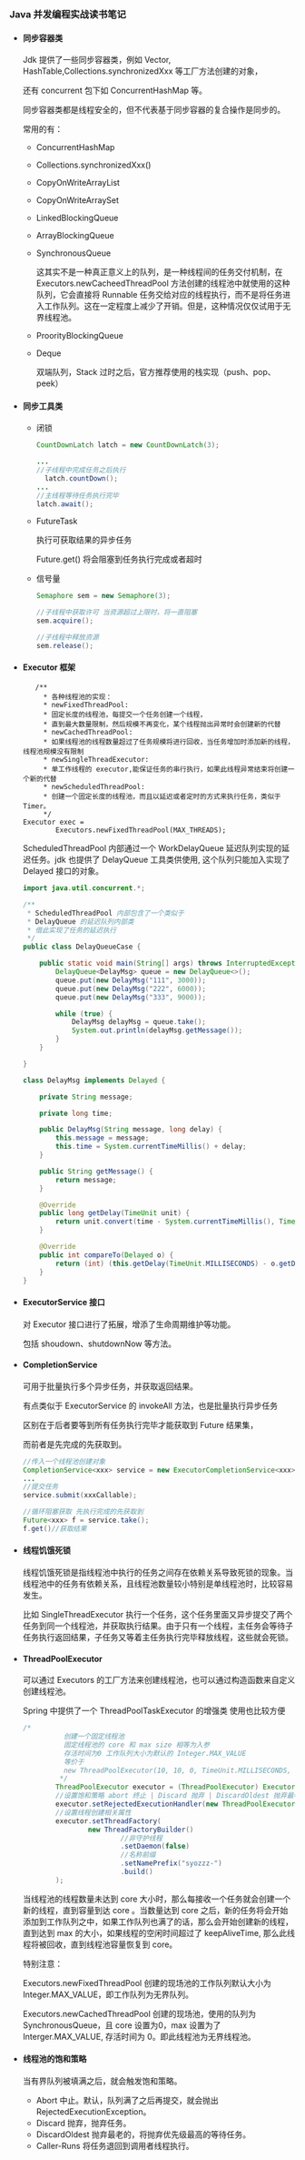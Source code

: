### Java 并发编程实战读书笔记

- #### 同步容器类

  Jdk 提供了一些同步容器类，例如 Vector, HashTable,Collections.synchronizedXxx 等工厂方法创建的对象，

  还有 concurrent 包下如 ConcurrentHashMap 等。

  同步容器类都是线程安全的，但不代表基于同步容器的复合操作是同步的。

  常用的有：

  - ConcurrentHashMap

  - Collections.synchronizedXxx()

  - CopyOnWriteArrayList

  - CopyOnWriteArraySet

  - LinkedBlockingQueue

  - ArrayBlockingQueue

  - SynchronousQueue

    这其实不是一种真正意义上的队列，是一种线程间的任务交付机制，在 Executors.newCacheedThreadPool 方法创建的线程池中就使用的这种队列，它会直接将 Runnable 任务交给对应的线程执行，而不是将任务进入工作队列。这在一定程度上减少了开销。但是，这种情况仅仅试用于无界线程池。

  - ProorityBlockingQueue

  - Deque 

    双端队列，Stack 过时之后，官方推荐使用的栈实现（push、pop、peek）

- #### 同步工具类

  - 闭锁

    ~~~ java
    CountDownLatch latch = new CountDownLatch(3);
    
    ...
    //子线程中完成任务之后执行
      latch.countDown();
    ...
    //主线程等待任务执行完毕
    latch.await();
    ~~~

  - FutureTask

    执行可获取结果的异步任务

    Future.get() 将会阻塞到任务执行完成或者超时

  - 信号量

    ~~~ java
    Semaphore sem = new Semaphore(3);
    
    //子线程中获取许可 当资源超过上限时，将一直阻塞
    sem.acquire();
    
    //子线程中释放资源
    sem.release();
    
    ~~~

- #### Executor 框架

  ```
     /**
       * 各种线程池的实现：
       * newFixedThreadPool:
       * 固定长度的线程池，每提交一个任务创建一个线程，
       * 直到最大数量限制，然后规模不再变化，某个线程抛出异常时会创建新的代替
       * newCachedThreadPool:
       * 如果线程池的线程数量超过了任务规模将进行回收，当任务增加时添加新的线程，线程池规模没有限制
       * newSingleThreadExecutor:
       * 单工作线程的 executor,能保证任务的串行执行，如果此线程异常结束将创建一个新的代替
       * newScheduledThreadPool:
       * 创建一个固定长度的线程池，而且以延迟或者定时的方式来执行任务，类似于 Timer。
       */
  Executor exec =
          Executors.newFixedThreadPool(MAX_THREADS);
  ```

  ScheduledThreadPool 内部通过一个 WorkDelayQueue 延迟队列实现的延迟任务。jdk 也提供了 DelayQueue 工具类供使用, 这个队列只能加入实现了 Delayed 接口的对象。

  ~~~ java
  import java.util.concurrent.*;
  
  /**
   * ScheduledThreadPool 内部包含了一个类似于
   * DelayQueue 的延迟队列内部类
   * 借此实现了任务的延迟执行
   */
  public class DelayQueueCase {
  
      public static void main(String[] args) throws InterruptedException {
          DelayQueue<DelayMsg> queue = new DelayQueue<>();
          queue.put(new DelayMsg("111", 3000));
          queue.put(new DelayMsg("222", 6000));
          queue.put(new DelayMsg("333", 9000));
  
          while (true) {
              DelayMsg delayMsg = queue.take();
              System.out.println(delayMsg.getMessage());
          }
      }
  
  }
  
  class DelayMsg implements Delayed {
  
      private String message;
  
      private long time;
  
      public DelayMsg(String message, long delay) {
          this.message = message;
          this.time = System.currentTimeMillis() + delay;
      }
  
      public String getMessage() {
          return message;
      }
  
      @Override
      public long getDelay(TimeUnit unit) {
          return unit.convert(time - System.currentTimeMillis(), TimeUnit.MILLISECONDS);
      }
  
      @Override
      public int compareTo(Delayed o) {
          return (int) (this.getDelay(TimeUnit.MILLISECONDS) - o.getDelay(TimeUnit.MILLISECONDS));
      }
  }
  ~~~

- #### ExecutorService 接口

  对 Executor 接口进行了拓展，增添了生命周期维护等功能。

  包括 shoudown、shutdownNow 等方法。

- #### CompletionService

  可用于批量执行多个异步任务，并获取返回结果。

  有点类似于 ExecutorService 的 invokeAll 方法，也是批量执行异步任务

  区别在于后者要等到所有任务执行完毕才能获取到 Future 结果集，

  而前者是先完成的先获取到。

  ~~~ java
  //传入一个线程池创建对象
  CompletionService<xxx> service = new ExecutorCompletionService<xxx>(executor);
  ...
  //提交任务
  service.submit(xxxCallable);
  
  //循环阻塞获取 先执行完成的先获取到
  Future<xxx> f = service.take();
  f.get()//获取结果
  ~~~

- #### 线程饥饿死锁

  线程饥饿死锁是指线程池中执行的任务之间存在依赖关系导致死锁的现象。当线程池中的任务有依赖关系，且线程池数量较小特别是单线程池时，比较容易发生。

  比如 SingleThreadExecutor 执行一个任务，这个任务里面又异步提交了两个任务到同一个线程池，并获取执行结果。由于只有一个线程，主任务会等待子任务执行返回结果，子任务又等着主任务执行完毕释放线程，这些就会死锁。

- #### ThreadPoolExecutor

  可以通过 Executors 的工厂方法来创建线程池，也可以通过构造函数来自定义创建线程池。

  Spring 中提供了一个 ThreadPoolTaskExecutor 的增强类 使用也比较方便

  ~~~ java
  /*
            创建一个固定线程池
            固定线程池的 core 和 max size 相等为入参
            存活时间为0 工作队列大小为默认的 Integer.MAX_VALUE
            等价于
            new ThreadPoolExecutor(10, 10, 0, TimeUnit.MILLISECONDS, new LinkedBlockingQueue<Runnable>())
           */
          ThreadPoolExecutor executor = (ThreadPoolExecutor) Executors.newFixedThreadPool(10);
          //设置饱和策略 abort 终止 | Discard 抛弃 | DiscardOldest 抛弃最老的 | callerRun 调用者线程执行
          executor.setRejectedExecutionHandler(new ThreadPoolExecutor.CallerRunsPolicy());
          //设置线程创建相关属性
          executor.setThreadFactory(
                  new ThreadFactoryBuilder()
                          //非守护线程
                          .setDaemon(false)
                          //名称前缀
                          .setNamePrefix("syozzz-")
                          .build()
          );
  ~~~

  当线程池的线程数量未达到 core 大小时，那么每接收一个任务就会创建一个新的线程，直到容量到达 core 。当数量达到 core 之后，新的任务将会开始添加到工作队列之中，如果工作队列也满了的话，那么会开始创建新的线程，直到达到 max 的大小，如果线程的空闲时间超过了 keepAliveTime, 那么此线程将被回收，直到线程池容量恢复到 core。

  特别注意：

  Executors.newFixedThreadPool 创建的现场池的工作队列默认大小为 Integer.MAX_VALUE，即工作队列为无界队列。

  Executors.newCachedThreadPool 创建的现场池，使用的队列为 SynchronousQueue，且 core 设置为0，max 设置为了 Interger.MAX_VALUE,  存活时间为 0。即此线程池为无界线程池。

- #### 线程池的饱和策略

  当有界队列被填满之后，就会触发饱和策略。

  - Abort 中止。默认，队列满了之后再提交，就会抛出 RejectedExecutionException。
  - Discard 抛弃，抛弃任务。
  - DiscardOldest 抛弃最老的，将抛弃优先级最高的等待任务。
  - Caller-Runs 将任务退回到调用者线程执行。

